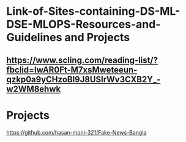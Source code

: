 # Link-of-Sites-containing-DS-ML-DSE-MLOPS-Resources-and-Guidelines and Projects

## https://www.scling.com/reading-list/?fbclid=IwAR0Ft-M7xsMweteeun-qzkp0a9yCHzoBl9J8USIrWv3CXB2Y_-w2WM8ehwk

# Projects
https://github.com/hasan-moni-321/Fake-News-Bangla
